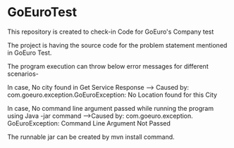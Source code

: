 # GoEuroTest
This repository is created to check-in Code for GoEuro's Company test

The project is having the source code for the problem statement mentioned in GoEuro Test.

The program execution can throw below error messages for different scenarios-

In case, No city found in Get Service Response --> Caused by: com.goeuro.exception.GoEuroException: No Location found for this City

In case, No command line argument passed while running the program using Java -jar command -->Caused by: com.goeuro.exception. GoEuroException: Command Line Argument Not Passed

The runnable jar can be created by mvn install command.
